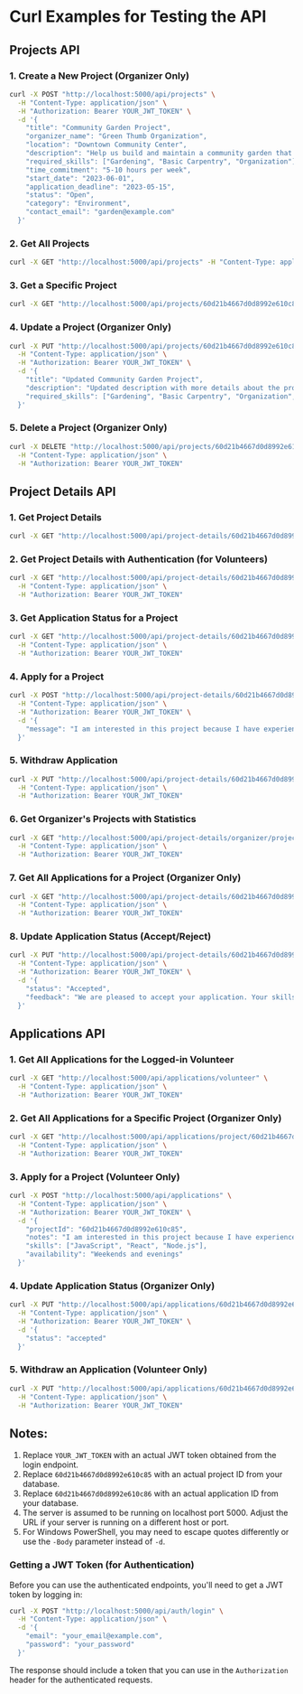 # Curl Examples for Testing the API

## Projects API

### 1. Create a New Project (Organizer Only)

```bash
curl -X POST "http://localhost:5000/api/projects" \
  -H "Content-Type: application/json" \
  -H "Authorization: Bearer YOUR_JWT_TOKEN" \
  -d '{
    "title": "Community Garden Project",
    "organizer_name": "Green Thumb Organization",
    "location": "Downtown Community Center",
    "description": "Help us build and maintain a community garden that will provide fresh produce for local food banks.",
    "required_skills": ["Gardening", "Basic Carpentry", "Organization"],
    "time_commitment": "5-10 hours per week",
    "start_date": "2023-06-01",
    "application_deadline": "2023-05-15",
    "status": "Open",
    "category": "Environment",
    "contact_email": "garden@example.com"
  }'
```

### 2. Get All Projects

```bash
curl -X GET "http://localhost:5000/api/projects" -H "Content-Type: application/json"
```

### 3. Get a Specific Project

```bash
curl -X GET "http://localhost:5000/api/projects/60d21b4667d0d8992e610c85" -H "Content-Type: application/json"
```

### 4. Update a Project (Organizer Only)

```bash
curl -X PUT "http://localhost:5000/api/projects/60d21b4667d0d8992e610c85" \
  -H "Content-Type: application/json" \
  -H "Authorization: Bearer YOUR_JWT_TOKEN" \
  -d '{
    "title": "Updated Community Garden Project",
    "description": "Updated description with more details about the project.",
    "required_skills": ["Gardening", "Basic Carpentry", "Organization", "Communication"]
  }'
```

### 5. Delete a Project (Organizer Only)

```bash
curl -X DELETE "http://localhost:5000/api/projects/60d21b4667d0d8992e610c85" \
  -H "Content-Type: application/json" \
  -H "Authorization: Bearer YOUR_JWT_TOKEN"
```

## Project Details API

### 1. Get Project Details

```bash
curl -X GET "http://localhost:5000/api/project-details/60d21b4667d0d8992e610c85" -H "Content-Type: application/json"
```

### 2. Get Project Details with Authentication (for Volunteers)

```bash
curl -X GET "http://localhost:5000/api/project-details/60d21b4667d0d8992e610c85" \
  -H "Content-Type: application/json" \
  -H "Authorization: Bearer YOUR_JWT_TOKEN"
```

### 3. Get Application Status for a Project

```bash
curl -X GET "http://localhost:5000/api/project-details/60d21b4667d0d8992e610c85/application-status" \
  -H "Content-Type: application/json" \
  -H "Authorization: Bearer YOUR_JWT_TOKEN"
```

### 4. Apply for a Project

```bash
curl -X POST "http://localhost:5000/api/project-details/60d21b4667d0d8992e610c85/apply" \
  -H "Content-Type: application/json" \
  -H "Authorization: Bearer YOUR_JWT_TOKEN" \
  -d '{
    "message": "I am interested in this project because I have experience in web development and I would like to contribute to this cause."
  }'
```

### 5. Withdraw Application

```bash
curl -X PUT "http://localhost:5000/api/project-details/60d21b4667d0d8992e610c85/withdraw" \
  -H "Content-Type: application/json" \
  -H "Authorization: Bearer YOUR_JWT_TOKEN"
```

### 6. Get Organizer's Projects with Statistics

```bash
curl -X GET "http://localhost:5000/api/project-details/organizer/projects" \
  -H "Content-Type: application/json" \
  -H "Authorization: Bearer YOUR_JWT_TOKEN"
```

### 7. Get All Applications for a Project (Organizer Only)

```bash
curl -X GET "http://localhost:5000/api/project-details/60d21b4667d0d8992e610c85/applications" \
  -H "Content-Type: application/json" \
  -H "Authorization: Bearer YOUR_JWT_TOKEN"
```

### 8. Update Application Status (Accept/Reject)

```bash
curl -X PUT "http://localhost:5000/api/project-details/60d21b4667d0d8992e610c85/applications/60d21b4667d0d8992e610c86" \
  -H "Content-Type: application/json" \
  -H "Authorization: Bearer YOUR_JWT_TOKEN" \
  -d '{
    "status": "Accepted",
    "feedback": "We are pleased to accept your application. Your skills match our requirements perfectly."
  }'
```

## Applications API

### 1. Get All Applications for the Logged-in Volunteer

```bash
curl -X GET "http://localhost:5000/api/applications/volunteer" \
  -H "Content-Type: application/json" \
  -H "Authorization: Bearer YOUR_JWT_TOKEN"
```

### 2. Get All Applications for a Specific Project (Organizer Only)

```bash
curl -X GET "http://localhost:5000/api/applications/project/60d21b4667d0d8992e610c85" \
  -H "Content-Type: application/json" \
  -H "Authorization: Bearer YOUR_JWT_TOKEN"
```

### 3. Apply for a Project (Volunteer Only)

```bash
curl -X POST "http://localhost:5000/api/applications" \
  -H "Content-Type: application/json" \
  -H "Authorization: Bearer YOUR_JWT_TOKEN" \
  -d '{
    "projectId": "60d21b4667d0d8992e610c85",
    "notes": "I am interested in this project because I have experience in web development.",
    "skills": ["JavaScript", "React", "Node.js"],
    "availability": "Weekends and evenings"
  }'
```

### 4. Update Application Status (Organizer Only)

```bash
curl -X PUT "http://localhost:5000/api/applications/60d21b4667d0d8992e610c86" \
  -H "Content-Type: application/json" \
  -H "Authorization: Bearer YOUR_JWT_TOKEN" \
  -d '{
    "status": "accepted"
  }'
```

### 5. Withdraw an Application (Volunteer Only)

```bash
curl -X PUT "http://localhost:5000/api/applications/60d21b4667d0d8992e610c86/withdraw" \
  -H "Content-Type: application/json" \
  -H "Authorization: Bearer YOUR_JWT_TOKEN"
```

## Notes:

1. Replace `YOUR_JWT_TOKEN` with an actual JWT token obtained from the login endpoint.
2. Replace `60d21b4667d0d8992e610c85` with an actual project ID from your database.
3. Replace `60d21b4667d0d8992e610c86` with an actual application ID from your database.
4. The server is assumed to be running on localhost port 5000. Adjust the URL if your server is running on a different host or port.
5. For Windows PowerShell, you may need to escape quotes differently or use the `-Body` parameter instead of `-d`.

### Getting a JWT Token (for Authentication)

Before you can use the authenticated endpoints, you'll need to get a JWT token by logging in:

```bash
curl -X POST "http://localhost:5000/api/auth/login" \
  -H "Content-Type: application/json" \
  -d '{
    "email": "your_email@example.com",
    "password": "your_password"
  }'
```

The response should include a token that you can use in the `Authorization` header for the authenticated requests.